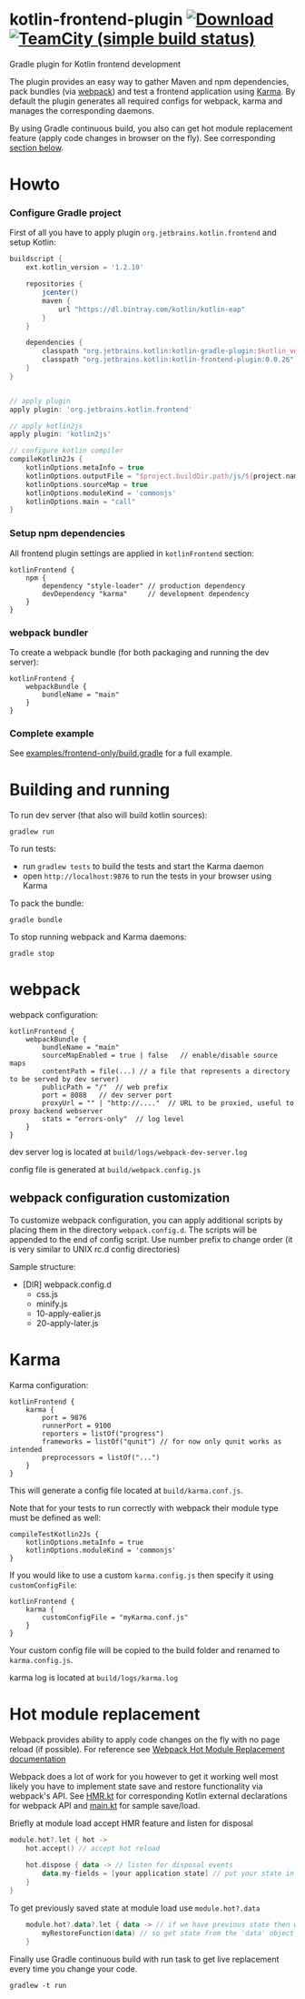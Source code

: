 # kotlin-frontend-plugin  [ ![Download](https://api.bintray.com/packages/kotlin/kotlin-eap/kotlin-frontend/images/download.svg) ](https://bintray.com/kotlin/kotlin-eap/kotlin-frontend/_latestVersion) [![TeamCity (simple build status)](https://img.shields.io/teamcity/http/teamcity.jetbrains.com/s/KotlinTools_KotlinFrontendPlugin_Build.svg)](https://teamcity.jetbrains.com/viewType.html?buildTypeId=KotlinTools_KotlinFrontendPlugin_Build)
Gradle plugin for Kotlin frontend development

The plugin provides an easy way to gather Maven and npm dependencies, pack bundles (via [webpack](https://webpack.github.io/)) and test a frontend application using [Karma](http://karma-runner.github.io/1.0/index.html). By default the plugin generates all required configs for webpack, karma and manages the corresponding daemons.

By using Gradle continuous build, you also can get hot module replacement feature (apply code changes in browser on the fly). See corresponding [section below](#hot-module-replacement).

# Howto

### Configure Gradle project

First of all you have to apply plugin `org.jetbrains.kotlin.frontend` and setup Kotlin:

```gradle
buildscript {
    ext.kotlin_version = '1.2.10'

    repositories {
        jcenter()
        maven {
            url "https://dl.bintray.com/kotlin/kotlin-eap"
        }
    }

    dependencies {
        classpath "org.jetbrains.kotlin:kotlin-gradle-plugin:$kotlin_version"
        classpath "org.jetbrains.kotlin:kotlin-frontend-plugin:0.0.26"
    }
}


// apply plugin
apply plugin: 'org.jetbrains.kotlin.frontend'

// apply kotlin2js
apply plugin: 'kotlin2js'

// configure kotlin compiler
compileKotlin2Js {
    kotlinOptions.metaInfo = true
    kotlinOptions.outputFile = "$project.buildDir.path/js/${project.name}.js"
    kotlinOptions.sourceMap = true
    kotlinOptions.moduleKind = 'commonjs'
    kotlinOptions.main = "call"
}
```

### Setup npm dependencies

All frontend plugin settings are applied in `kotlinFrontend` section:

```
kotlinFrontend {
    npm {
        dependency "style-loader" // production dependency
        devDependency "karma"     // development dependency
    }
}
```

### webpack bundler

To create a webpack bundle (for both packaging and running the dev server):

```
kotlinFrontend {
    webpackBundle {
        bundleName = "main"
    }
}
```

### Complete example

See [examples/frontend-only/build.gradle](examples/frontend-only/build.gradle) for a full example.

# Building and running

To run dev server (that also will build kotlin sources):

`gradlew run`

To run tests:

- run `gradlew tests` to build the tests and start the Karma daemon
- open `http://localhost:9876` to run the tests in your browser using Karma

To pack the bundle:

`gradle bundle`

To stop running webpack and Karma daemons:

`gradle stop`

# webpack

webpack configuration: 

```
kotlinFrontend {
    webpackBundle {
        bundleName = "main"
        sourceMapEnabled = true | false   // enable/disable source maps 
        contentPath = file(...) // a file that represents a directory to be served by dev server)
        publicPath = "/"  // web prefix
        port = 8088   // dev server port
        proxyUrl = "" | "http://...."  // URL to be proxied, useful to proxy backend webserver
        stats = "errors-only"  // log level
    }
}
```

dev server log is located at `build/logs/webpack-dev-server.log`

config file is generated at `build/webpack.config.js`

## webpack configuration customization

To customize webpack configuration, you can apply additional scripts by placing them in the directory `webpack.config.d`. The scripts will be appended to the end of config script. Use number prefix to change order (it is very similar to UNIX rc.d config directories)

Sample structure:

- [DIR] webpack.config.d
  - css.js
  - minify.js
  - 10-apply-ealier.js
  - 20-apply-later.js

# Karma

Karma configuration:

```
kotlinFrontend {
    karma {
        port = 9876
        runnerPort = 9100
        reporters = listOf("progress") 
        frameworks = listOf("qunit") // for now only qunit works as intended
        preprocessors = listOf("...")
    }
}
```
This will generate a config file located at `build/karma.conf.js`.

Note that for your tests to run correctly with webpack their module type must be defined as well:
```
compileTestKotlin2Js {
    kotlinOptions.metaInfo = true
    kotlinOptions.moduleKind = 'commonjs'
}
```

If you would like to use a custom `karma.config.js` then specify it using `customConfigFile`:

```
kotlinFrontend {
    karma {
        customConfigFile = "myKarma.conf.js"
    }
}
```

Your custom config file will be copied to the build folder and renamed to `karma.config.js`.

karma log is located at `build/logs/karma.log`

# Hot module replacement

Webpack provides ability to apply code changes on the fly with no page reload (if possible). For reference see [Webpack Hot Module Replacement documentation](https://webpack.js.org/concepts/hot-module-replacement/)

Webpack does a lot of work for you however to get it working well most likely you have to implement state save and restore functionality via webpack's API. See [HMR.kt](examples/frontend-only/src/main/kotlin/test/hello/HMR.kt) for corresponding Kotlin external declarations for webpack API and [main.kt](examples/frontend-only/src/main/kotlin/test/hello/main.kt) for sample save/load.

Briefly at module load accept HMR feature and listen for disposal

```kotlin
module.hot?.let { hot ->
    hot.accept() // accept hot reload
    
    hot.dispose { data -> // listen for disposal events
        data.my-fields = [your application state] // put your state in the 'data' object
    }
}
```

To get previously saved state at module load use `module.hot?.data`

```kotlin
    module.hot?.data?.let { data -> // if we have previous state then we are in the middle of HMR
        myRestoreFunction(data) // so get state from the 'data' object
    }
```

Finally use Gradle continuous build with run task to get live replacement every time you change your code.

```
gradlew -t run
```
